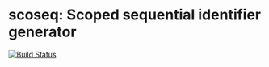 # scoseq: Scoped sequential identifier generator

[![Build Status](https://travis-ci.org/int-index/scoseq.svg)](https://travis-ci.org/int-index/scoseq)
